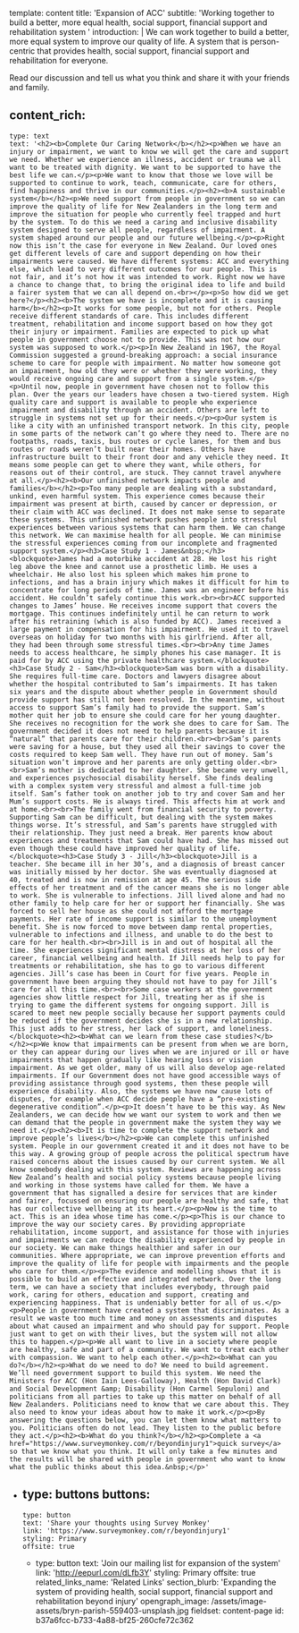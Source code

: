 template: content
title: 'Expansion of ACC'
subtitle: 'Working together to build a better, more equal health, social support, financial support and rehabilitation system '
introduction: |
  We can work together to build a better, more equal system to improve our quality of life. A system that is person-centric that provides health, social support, financial support and rehabilitation for everyone.
  
  Read our discussion and tell us what you think and share it with your friends and family. 
  
content_rich:
  -
    type: text
    text: '<h2><b>Complete Our Caring Network</b></h2><p>When we have an injury or impairment, we want to know we will get the care and support we need. Whether we experience an illness, accident or trauma we all want to be treated with dignity. We want to be supported to have the best life we can.</p><p>We want to know that those we love will be supported to continue to work, teach, communicate, care for others, find happiness and thrive in our communities.</p><h2><b>A sustainable system</b></h2><p>We need support from people in government so we can improve the quality of life for New Zealanders in the long term and improve the situation for people who currently feel trapped and hurt by the system. To do this we need a caring and inclusive disability system designed to serve all people, regardless of impairment. A system shaped around our people and our future wellbeing.</p><p>Right now this isn’t the case for everyone in New Zealand. Our loved ones get different levels of care and support depending on how their impairments were caused. We have different systems: ACC and everything else, which lead to very different outcomes for our people. This is not fair, and it’s not how it was intended to work. Right now we have a chance to change that, to bring the original idea to life and build a fairer system that we can all depend on.<br></p><p>So how did we get here?</p><h2><b>The system we have is incomplete and it is causing harm</b></h2><p>It works for some people, but not for others. People receive different standards of care. This includes different treatment, rehabilitation and income support based on how they got their injury or impairment. Families are expected to pick up what people in government choose not to provide. This was not how our system was supposed to work.</p><p>In New Zealand in 1967, the Royal Commission suggested a ground-breaking approach: a social insurance scheme to care for people with impairment. No matter how someone got an impairment, how old they were or whether they were working, they would receive ongoing care and support from a single system.</p><p>Until now, people in government have chosen not to follow this plan. Over the years our leaders have chosen a two-tiered system. High quality care and support is available to people who experience impairment and disability through an accident. Others are left to struggle in systems not set up for their needs.</p><p>Our system is like a city with an unfinished transport network. In this city, people in some parts of the network can’t go where they need to. There are no footpaths, roads, taxis, bus routes or cycle lanes, for them and bus routes or roads weren’t built near their homes. Others have infrastructure built to their front door and any vehicle they need. It means some people can get to where they want, while others, for reasons out of their control, are stuck. They cannot travel anywhere at all.</p><h2><b>Our unfinished network impacts people and families</b></h2><p>Too many people are dealing with a substandard, unkind, even harmful system. This experience comes because their impairment was present at birth, caused by cancer or depression, or their claim with ACC was declined. It does not make sense to separate these systems. This unfinished network pushes people into stressful experiences between various systems that can harm them. We can change this network. We can maximise health for all people. We can minimise the stressful experiences coming from our incomplete and fragmented support system.</p><h3>Case Study 1 - James&nbsp;</h3><blockquote>James had a motorbike accident at 28. He lost his right leg above the knee and cannot use a prosthetic limb. He uses a wheelchair. He also lost his spleen which makes him prone to infections, and has a brain injury which makes it difficult for him to concentrate for long periods of time. James was an engineer before his accident. He couldn’t safely continue this work.<br><br>ACC supported changes to James’ house. He receives income support that covers the mortgage. This continues indefinitely until he can return to work after his retraining (which is also funded by ACC). James received a large payment in compensation for his impairment. He used it to travel overseas on holiday for two months with his girlfriend. After all, they had been through some stressful times.<br><br>Any time James needs to access healthcare, he simply phones his case manager. It is paid for by ACC using the private healthcare system.</blockquote><h3>Case Study 2 - Sam</h3><blockquote>Sam was born with a disability. She requires full-time care. Doctors and lawyers disagree about whether the hospital contributed to Sam’s impairments. It has taken six years and the dispute about whether people in Government should provide support has still not been resolved. In the meantime, without access to support Sam’s family had to provide the support. Sam’s mother quit her job to ensure she could care for her young daughter. She receives no recognition for the work she does to care for Sam. The government decided it does not need to help parents because it is “natural” that parents care for their children.<br><br>Sam’s parents were saving for a house, but they used all their savings to cover the costs required to keep Sam well. They have run out of money. Sam’s situation won’t improve and her parents are only getting older.<br><br>Sam’s mother is dedicated to her daughter. She became very unwell, and experiences psychosocial disability herself. She finds dealing with a complex system very stressful and almost a full-time job itself. Sam’s father took on another job to try and cover Sam and her Mum’s support costs. He is always tired. This affects him at work and at home.<br><br>The family went from financial security to poverty. Supporting Sam can be difficult, but dealing with the system makes things worse. It’s stressful, and Sam’s parents have struggled with their relationship. They just need a break. Her parents know about experiences and treatments that Sam could have had. She has missed out even though these could have improved her quality of life.</blockquote><h3>Case Study 3 - Jill</h3><blockquote>Jill is a teacher. She became ill in her 30’s, and a diagnosis of breast cancer was initially missed by her doctor. She was eventually diagnosed at 40, treated and is now in remission at age 45. The serious side effects of her treatment and of the cancer means she is no longer able to work. She is vulnerable to infections. Jill lived alone and had no other family to help care for her or support her financially. She was forced to sell her house as she could not afford the mortgage payments. Her rate of income support is similar to the unemployment benefit. She is now forced to move between damp rental properties, vulnerable to infections and illness, and unable to do the best to care for her health.<br><br>Jill is in and out of hospital all the time. She experiences significant mental distress at her loss of her career, financial wellbeing and health. If Jill needs help to pay for treatments or rehabilitation, she has to go to various different agencies. Jill’s case has been in Court for five years. People in government have been arguing they should not have to pay for Jill’s care for all this time.<br><br>Some case workers at the government agencies show little respect for Jill, treating her as if she is trying to game the different systems for ongoing support. Jill is scared to meet new people socially because her support payments could be reduced if the government decides she is in a new relationship. This just adds to her stress, her lack of support, and loneliness.</blockquote><h2><b>What can we learn from these case studies?</b></h2><p>We know that impairments can be present from when we are born, or they can appear during our lives when we are injured or ill or have impairments that happen gradually like hearing loss or vision impairment. As we get older, many of us will also develop age-related impairments. If our Government does not have good accessible ways of providing assistance through good systems, then these people will experience disability. Also, the systems we have now cause lots of disputes, for example when ACC decide people have a “pre-existing degenerative condition”.</p><p>It doesn’t have to be this way. As New Zealanders, we can decide how we want our system to work and then we can demand that the people in government make the system they way we need it.</p><h2><b>It is time to complete the support network and improve people’s lives</b></h2><p>We can complete this unfinished system. People in our government created it and it does not have to be this way. A growing group of people across the political spectrum have raised concerns about the issues caused by our current system. We all know somebody dealing with this system. Reviews are happening across New Zealand’s health and social policy systems because people living and working in those systems have called for them. We have a government that has signalled a desire for services that are kinder and fairer, focussed on ensuring our people are healthy and safe, that has our collective wellbeing at its heart.</p><p>Now is the time to act. This is an idea whose time has come.</p><p>This is our chance to improve the way our society cares. By providing appropriate rehabilitation, income support, and assistance for those with injuries and impairments we can reduce the disability experienced by people in our society. We can make things healthier and safer in our communities. Where appropriate, we can improve prevention efforts and improve the quality of life for people with impairments and the people who care for them.</p><p>The evidence and modelling shows that it is possible to build an effective and integrated network. Over the long term, we can have a society that includes everybody, through paid work, caring for others, education and support, creating and experiencing happiness. That is undeniably better for all of us.</p><p>People in government have created a system that discriminates. As a result we waste too much time and money on assessments and disputes about what caused an impairment and who should pay for support. People just want to get on with their lives, but the system will not allow this to happen.</p><p>We all want to live in a society where people are healthy, safe and part of a community. We want to treat each other with compassion. We want to help each other.</p><h2><b>What can you do?</b></h2><p>What do we need to do? We need to build agreement. We’ll need government support to build this system. We need the Ministers for ACC (Hon Iain Lees-Galloway), Health (Hon David Clark) and Social Development &amp; Disability (Hon Carmel Sepuloni) and politicians from all parties to take up this matter on behalf of all New Zealanders. Politicians need to know that we care about this. They also need to know your ideas about how to make it work.</p><p>By answering the questions below, you can let them know what matters to you. Politicians often do not lead. They listen to the public before they act.</p><h2><b>What do you think?</b></h2><p>Complete a <a href="https://www.surveymonkey.com/r/beyondinjury1">quick survey</a> so that we know what you think. It will only take a few minutes and the results will be shared with people in government who want to know what the public thinks about this idea.&nbsp;</p>'
  -
    type: buttons
    buttons:
      -
        type: button
        text: 'Share your thoughts using Survey Monkey'
        link: 'https://www.surveymonkey.com/r/beyondinjury1'
        styling: Primary
        offsite: true
      -
        type: button
        text: 'Join our mailing list for expansion of the system'
        link: 'http://eepurl.com/dLfb3Y'
        styling: Primary
        offsite: true
related_links_name: 'Related Links'
section_blurb: 'Expanding the system of providing health, social support, financial support and rehabilitation beyond injury'
opengraph_image: /assets/image-assets/bryn-parish-559403-unsplash.jpg
fieldset: content-page
id: b37a6fcc-b733-4a88-bf25-260cfe72c362
